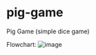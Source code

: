 # pig-game
 Pig Game (simple dice game)

 Flowchart:
![image](https://github.com/user-attachments/assets/81bc1a20-b697-4e0e-ac99-b3e3e28cc733)
